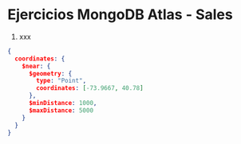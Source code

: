 # Ejercicios MongoDB Atlas - Sales

1. xxx
```json
{
  coordinates: { 
    $near: {
      $geometry: { 
        type: "Point",
        coordinates: [-73.9667, 40.78]   
      },
      $minDistance: 1000,
      $maxDistance: 5000
    }
  }
}
```

